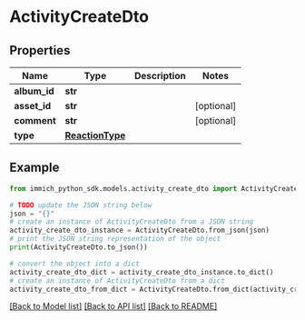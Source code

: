 # ActivityCreateDto


## Properties

Name | Type | Description | Notes
------------ | ------------- | ------------- | -------------
**album_id** | **str** |  | 
**asset_id** | **str** |  | [optional] 
**comment** | **str** |  | [optional] 
**type** | [**ReactionType**](ReactionType.md) |  | 

## Example

```python
from immich_python_sdk.models.activity_create_dto import ActivityCreateDto

# TODO update the JSON string below
json = "{}"
# create an instance of ActivityCreateDto from a JSON string
activity_create_dto_instance = ActivityCreateDto.from_json(json)
# print the JSON string representation of the object
print(ActivityCreateDto.to_json())

# convert the object into a dict
activity_create_dto_dict = activity_create_dto_instance.to_dict()
# create an instance of ActivityCreateDto from a dict
activity_create_dto_from_dict = ActivityCreateDto.from_dict(activity_create_dto_dict)
```
[[Back to Model list]](../README.md#documentation-for-models) [[Back to API list]](../README.md#documentation-for-api-endpoints) [[Back to README]](../README.md)


